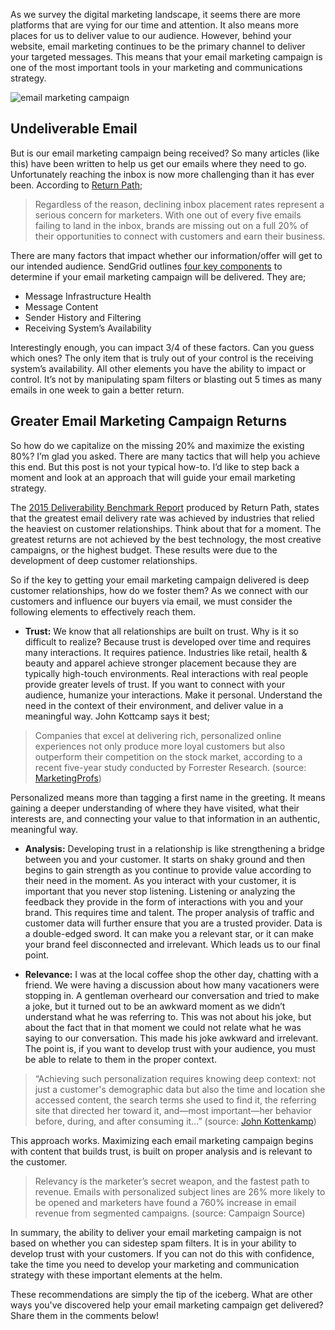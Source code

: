 As we survey the digital marketing landscape, it seems there are more platforms that are vying for our time and attention. It also means more places for us to deliver value to our audience. However, behind your website, email marketing continues to be the primary channel to deliver your targeted messages. This means that your email marketing campaign is one of the most important tools in your marketing and communications strategy.

![email marketing campaign](https://www.mautic.org/wp-content/uploads/2016/03/mailbox-376121_1920-copy.jpg)



## Undeliverable Email


But is our email marketing campaign being received? So many articles (like this) have been written to help us get our emails where they need to go. Unfortunately reaching the inbox is now more challenging than it has ever been. According to [Return Path](https://returnpath.com/downloads/2015-deliverability-benchmark-report/);


> Regardless of the reason, declining inbox placement rates represent a serious concern for marketers. With one out of every five emails failing to land in the inbox, brands are missing out on a full 20% of their opportunities to connect with customers and earn their business.


There are many factors that impact whether our information/offer will get to our intended audience. SendGrid outlines [four key components](https://sendgrid.com/blog/4-factors-affect-email-deliverability/) to determine if your email marketing campaign will be delivered. They are;



- Message Infrastructure Health
- Message Content
- Sender History and Filtering
- Receiving System’s Availability



Interestingly enough, you can impact 3/4 of these factors. Can you guess which ones? The only item that is truly out of your control is the receiving system’s availability. All other elements you have the ability to impact or control. It’s not by manipulating spam filters or blasting out 5 times as many emails in one week to gain a better return. 


## Greater Email Marketing Campaign Returns


So how do we capitalize on the missing 20% and maximize the existing 80%? I’m glad you asked. There are many tactics that will help you achieve this end. But this post is not your typical how-to. I’d like to step back a moment and look at an approach that will guide your email marketing strategy.

The [2015 Deliverability Benchmark Report](https://returnpath.com/downloads/2015-deliverability-benchmark-report/) produced by Return Path, states that the greatest email delivery rate was achieved by industries that relied the heaviest on customer relationships. Think about that for a moment. The greatest returns are not achieved by the best technology, the most creative campaigns, or the highest budget. These results were due to the development of deep customer relationships.

So if the key to getting your email marketing campaign delivered is deep customer relationships, how do we foster them? As we connect with our customers and influence our buyers via email, we must consider the following elements to effectively reach them. 



- **Trust:** We know that all relationships are built on trust. Why is it so difficult to realize? Because trust is developed over time and requires many interactions. It requires patience. Industries like retail, health & beauty and apparel achieve stronger placement because they are typically high-touch environments. Real interactions with real people provide greater levels of trust. If you want to connect with your audience, humanize your interactions. Make it personal. Understand the need in the context of their environment, and deliver value in a meaningful way. John Kottcamp says it best;  



> Companies that excel at delivering rich, personalized online experiences not only produce more loyal customers but also outperform their competition on the stock market, according to a recent five-year study conducted by Forrester Research. (source: [MarketingProfs](http://www.marketingprofs.com/articles/2012/9484/humanizing-the-web-with-personalization-20-three-tips-to-get-started))


Personalized means more than tagging a first name in the greeting. It means gaining a deeper understanding of where they have visited, what their interests are, and connecting your value to that information in an authentic, meaningful way. 

- **Analysis:** Developing trust in a relationship is like strengthening a bridge between you and your customer. It starts on shaky ground and then begins to gain strength as you continue to provide value according to their need in the moment. As you interact with your customer, it is important that you never stop listening. Listening or analyzing the feedback they provide in the form of interactions with you and your brand. This requires time and talent. The proper analysis of traffic and customer data will further ensure that you are a trusted provider. Data is a double-edged sword. It can make you a relevant star, or it can make your brand feel disconnected and irrelevant. Which leads us to our final point.

- **Relevance:** I was at the local coffee shop the other day, chatting with a friend. We were having a discussion about how many vacationers were stopping in. A gentleman overheard our conversation and tried to make a joke, but it turned out to be an awkward moment as we didn’t understand what he was referring to. This was not about his joke, but about the fact that in that moment we could not relate what he was saying to our conversation. This made his joke awkward and irrelevant. The point is, if you want to develop trust with your audience, you must be able to relate to them in the proper context.  



> “Achieving such personalization requires knowing deep context: not just a customer's demographic data but also the time and location she accessed content, the search terms she used to find it, the referring site that directed her toward it, and—most important—her behavior before, during, and after consuming it…” (source: [John Kottenkamp](http://www.marketingprofs.com/articles/2012/9484/humanizing-the-web-with-personalization-20-three-tips-to-get-started))




This approach works. Maximizing each email marketing campaign begins with content that builds trust, is built on proper analysis and is relevant to the customer. 


> Relevancy is the marketer’s secret weapon, and the fastest path to revenue. Emails with personalized subject lines are 26% more likely to be opened and marketers have found a 760% increase in email revenue from segmented campaigns. (source: Campaign Source)


In summary, the ability to deliver your email marketing campaign is not based on whether you can sidestep spam filters. It is in your ability to develop trust with your customers. If you can not do this with confidence, take the time you need to develop your marketing and communication strategy with these important elements at the helm.

These recommendations are simply the tip of the iceberg. What are other ways you've discovered help your email marketing campaign get delivered? Share them in the comments below!